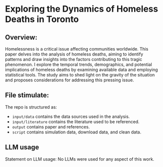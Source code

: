 # Exploring the Dynamics of Homeless Deaths in Toronto
## Overview:
Homelessness is a critical issue affecting communities worldwide. This paper delves into the analysis of homeless deaths, aiming to identify patterns and draw insights into the factors contributing to this tragic phenomenon. I explore the temporal trends, demographics, and potential implications of homeless deaths by examining available data and employing statistical tools. The study aims to shed light on the gravity of the situation and proposes considerations for addressing this pressing issue.
## File stimulate:
The repo is structured as:
- `input/data`  contains the data sources used in the analysis.
- `input/literature` contains the literature used to be referenced.
- `output` contains paper and references.
- `script` contains simulation data, download data, and clean data.
## LLM usage
Statement on LLM usage: No LLMs were used for any aspect of this work.
